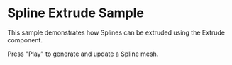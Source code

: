 # Spline Extrude Sample

This sample demonstrates how Splines can be extruded using the Extrude component.

Press "Play" to generate and update a Spline mesh.
